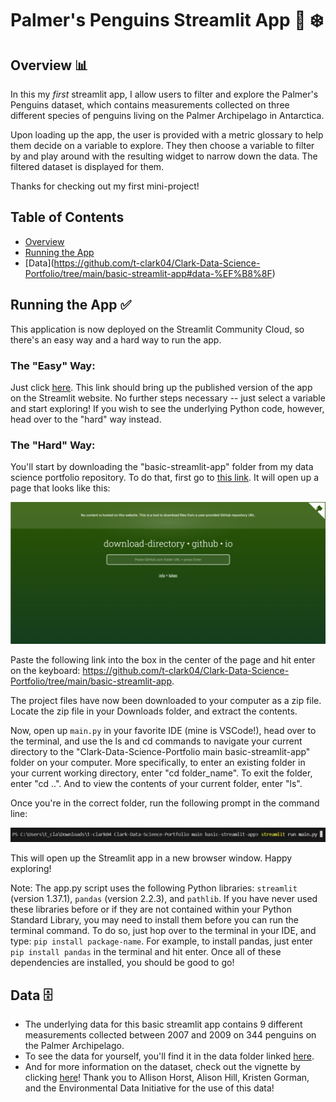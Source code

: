 # Palmer's Penguins Streamlit App 🐧 ❄️ 

## Overview 📊
In this my *first* streamlit app, I allow users to filter and explore the Palmer's Penguins dataset, which contains measurements collected on three different species of penguins living on the Palmer Archipelago in Antarctica. 

Upon loading up the app, the user is provided with a metric glossary to help them decide on a variable to explore. They then choose a variable to filter by and play around with the resulting widget to narrow down the data. The filtered dataset is displayed for them.

Thanks for checking out my first mini-project!

## Table of Contents

- [Overview](https://github.com/t-clark04/Clark-Data-Science-Portfolio/tree/main/basic-streamlit-app#overview-)
- [Running the App](https://github.com/t-clark04/Clark-Data-Science-Portfolio/tree/main/basic-streamlit-app#running-the-app-)
- [Data[]()](https://github.com/t-clark04/Clark-Data-Science-Portfolio/tree/main/basic-streamlit-app#data-%EF%B8%8F)

## Running the App ✅
This application is now deployed on the Streamlit Community Cloud, so there's an easy way and a hard way to run the app.

### The "Easy" Way:
Just click [here](https://clark-penguins.streamlit.app). This link should bring up the published version of the app on the Streamlit website. No further steps necessary -- just select a variable and start exploring! If you wish to see the underlying Python code, however, head over to the "hard" way instead.

### The "Hard" Way:
You'll start by downloading the "basic-streamlit-app" folder from my data science portfolio repository. To do that, first go to [this link](https://download-directory.github.io/). It will open up a page that looks like this:

<img src="data/Getting_Started_1.png" alt="Getting_Started_1" width="600"/>

Paste the following link into the box in the center of the page and hit enter on the keyboard: https://github.com/t-clark04/Clark-Data-Science-Portfolio/tree/main/basic-streamlit-app.

The project files have now been downloaded to your computer as a zip file. Locate the zip file in your Downloads folder, and extract the contents.

Now, open up ``main.py`` in your favorite IDE (mine is VSCode!), head over to the terminal, and use the ls and cd commands to navigate your current directory to the "Clark-Data-Science-Portfolio main basic-streamlit-app" folder on your computer. More specifically, to enter an existing folder in your current working directory, enter "cd folder_name". To exit the folder, enter "cd ..". And to view the contents of your current folder, enter "ls".

Once you're in the correct folder, run the following prompt in the command line:

![Terminal_Prompt.png](data/Terminal_Prompt.png)

This will open up the Streamlit app in a new browser window. Happy exploring!

Note: The app.py script uses the following Python libraries: ``streamlit`` (version 1.37.1), ``pandas`` (version 2.2.3), and ``pathlib``. If you have never used these libraries before or if they are not contained within your Python Standard Library, you may need to install them before you can run the terminal command. To do so, just hop over to the terminal in your IDE, and type: ``pip install package-name``. For example, to install pandas, just enter ``pip install pandas`` in the terminal and hit enter. Once all of these dependencies are installed, you should be good to go!

## Data 🗄️
- The underlying data for this basic streamlit app contains 9 different measurements collected between 2007 and 2009 on 344 penguins on the Palmer Archipelago.
- To see the data for yourself, you'll find it in the data folder linked [here](https://github.com/t-clark04/Clark-Data-Science-Portfolio/tree/main/basic-streamlit-app/data).
- And for more information on the dataset, check out the vignette by clicking [here](https://allisonhorst.github.io/palmerpenguins/articles/intro.html)! Thank you to Allison Horst, Alison Hill, Kristen Gorman, and the Environmental Data Initiative for the use of this data!
